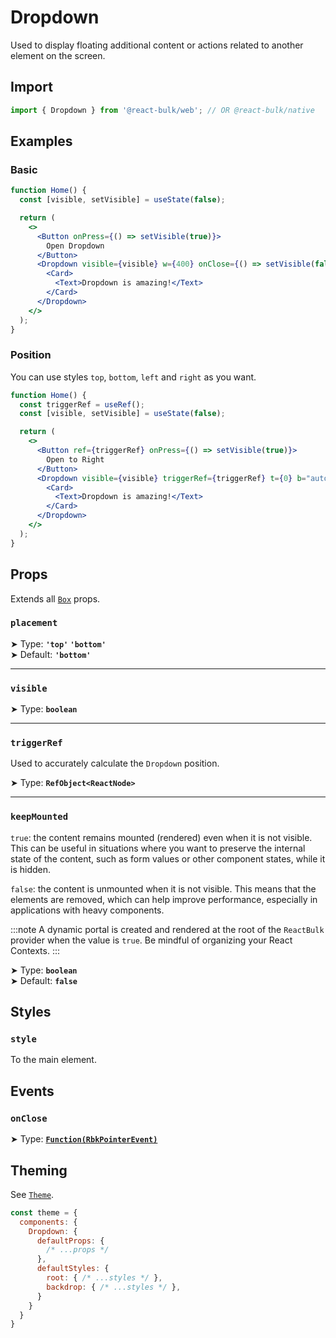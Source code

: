 # Dropdown

Used to display floating additional content or actions related to another element on the screen.

## Import

```jsx
import { Dropdown } from '@react-bulk/web'; // OR @react-bulk/native
```

## Examples

### Basic

```jsx live
function Home() {
  const [visible, setVisible] = useState(false);

  return (
    <>
      <Button onPress={() => setVisible(true)}>
        Open Dropdown
      </Button>
      <Dropdown visible={visible} w={400} onClose={() => setVisible(false)}>
        <Card>
          <Text>Dropdown is amazing!</Text>
        </Card>
      </Dropdown>
    </>
  );
}
```

### Position

You can use styles `top`, `bottom`, `left` and `right` as you want.

```jsx live
function Home() {
  const triggerRef = useRef();
  const [visible, setVisible] = useState(false);

  return (
    <>
      <Button ref={triggerRef} onPress={() => setVisible(true)}>
        Open to Right
      </Button>
      <Dropdown visible={visible} triggerRef={triggerRef} t={0} b="auto" l="100%" onClose={() => setVisible(false)}>
        <Card>
          <Text>Dropdown is amazing!</Text>
        </Card>
      </Dropdown>
    </>
  );
}
```

## Props

Extends all [`Box`](/docs/core/box#props) props.

### **`placement`**

➤ Type: **`'top'` `'bottom'`** <br/>
➤ Default: **`'bottom'`** <br/>

---

### **`visible`**

➤ Type: **`boolean`** <br/>

---

### **`triggerRef`**

Used to accurately calculate the `Dropdown` position.

➤ Type: **`RefObject<ReactNode>`** <br/>

---

### **`keepMounted`**

`true`: the content remains mounted (rendered) even when it is not visible. This can be useful in situations where you want to preserve the internal state of the content, such as form values or other component states, while it is hidden.

`false`: the content is unmounted when it is not visible. This means that the elements are removed, which can help improve performance, especially in applications with heavy components.

:::note
A dynamic portal is created and rendered at the root of the `ReactBulk` provider when the value is `true`. Be mindful of organizing your React Contexts.
:::

➤ Type: **`boolean`** <br/>
➤ Default: **`false`** <br/>

## Styles

### **`style`**
To the main element.

## Events

### **`onClose`**

➤ Type: **[`Function(RbkPointerEvent)`](/docs/type-reference/rbk-pointer-event)** <br/>

## Theming

See [`Theme`](/docs/layout/theme#props).

```jsx
const theme = {
  components: {
    Dropdown: {
      defaultProps: {
        /* ...props */
      },
      defaultStyles: {
        root: { /* ...styles */ },
        backdrop: { /* ...styles */ },
      }
    }
  }
}
```
